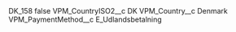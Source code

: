 <?xml version="1.0" encoding="UTF-8"?>
<CustomMetadata xmlns="http://soap.sforce.com/2006/04/metadata" xmlns:xsi="http://www.w3.org/2001/XMLSchema-instance" xmlns:xsd="http://www.w3.org/2001/XMLSchema">
    <label>DK_158</label>
    <protected>false</protected>
    <values>
        <field>VPM_CountryISO2__c</field>
        <value xsi:type="xsd:string">DK</value>
    </values>
    <values>
        <field>VPM_Country__c</field>
        <value xsi:type="xsd:string">Denmark</value>
    </values>
    <values>
        <field>VPM_PaymentMethod__c</field>
        <value xsi:type="xsd:string">E_Udlandsbetalning</value>
    </values>
</CustomMetadata>
